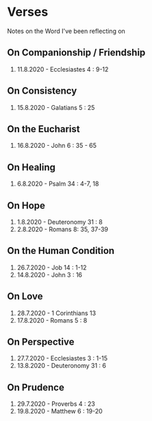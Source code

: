 # Verses
Notes on the Word I've been reflecting on

## On Companionship / Friendship
1. 11.8.2020 - Ecclesiastes 4 : 9-12

## On Consistency
1. 15.8.2020 - Galatians 5 : 25

## On the Eucharist
1. 16.8.2020 - John 6 : 35 - 65

## On Healing
1. 6.8.2020 - Psalm 34 : 4-7, 18

## On Hope
1. 1.8.2020 - Deuteronomy 31 : 8
2. 2.8.2020 - Romans 8: 35, 37-39

## On the Human Condition
1. 26.7.2020 - Job 14 : 1-12
2. 14.8.2020 - John 3 : 16

## On Love
1. 28.7.2020 - 1 Corinthians 13
2. 17.8.2020 - Romans 5 : 8

## On Perspective
1. 27.7.2020 - Ecclesiastes 3 : 1-15
2. 13.8.2020 - Deuteronomy 31 : 6

## On Prudence
1. 29.7.2020 - Proverbs 4 : 23
2. 19.8.2020 - Matthew 6 : 19-20

